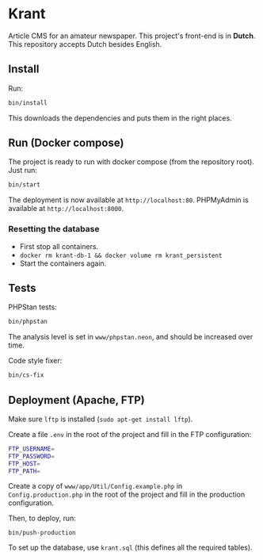 # Krant
Article CMS for an amateur newspaper.
This project's front-end is in **Dutch**. This repository accepts Dutch besides English.

## Install

Run:

```bash
bin/install
```

This downloads the dependencies and puts them in the right places.

## Run (Docker compose)
The project is ready to run with docker compose (from the repository root). Just run:

```bash
bin/start
```

The deployment is now available at `http://localhost:80`. PHPMyAdmin is available at `http://localhost:8000`.

### Resetting the database
 - First stop all containers.
 - `docker rm krant-db-1 && docker volume rm krant_persistent`
 - Start the containers again.

## Tests

PHPStan tests:

```bash
bin/phpstan
```

The analysis level is set in `www/phpstan.neon`, and should be increased over time.

Code style fixer:

```bash
bin/cs-fix
```

## Deployment (Apache, FTP)

Make sure `lftp` is installed (`sudo apt-get install lftp`).

Create a file `.env` in the root of the project and fill in the FTP configuration:

```bash
FTP_USERNAME=
FTP_PASSWORD=
FTP_HOST=
FTP_PATH=
```

Create a copy of `www/app/Util/Config.example.php` in `Config.production.php` in the root of the project and fill in the production configuration.

Then, to deploy, run: 

```bash.
bin/push-production
```

To set up the database, use `krant.sql` (this defines all the required tables).
